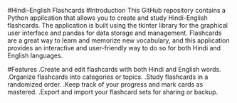 #Hindi-English Flashcards 
#Introduction
This GitHub repository contains a Python application that allows you to create and study Hindi-English flashcards. The application is built using the tkinter library for the graphical user interface and pandas for data storage and management. Flashcards are a great way to learn and memorize new vocabulary, and this application provides an interactive and user-friendly way to do so for both Hindi and English languages.

#Features
.Create and edit flashcards with both Hindi and English words.
.Organize flashcards into categories or topics.
.Study flashcards in a randomized order.
.Keep track of your progress and mark cards as mastered.
.Export and import your flashcard sets for sharing or backup.
